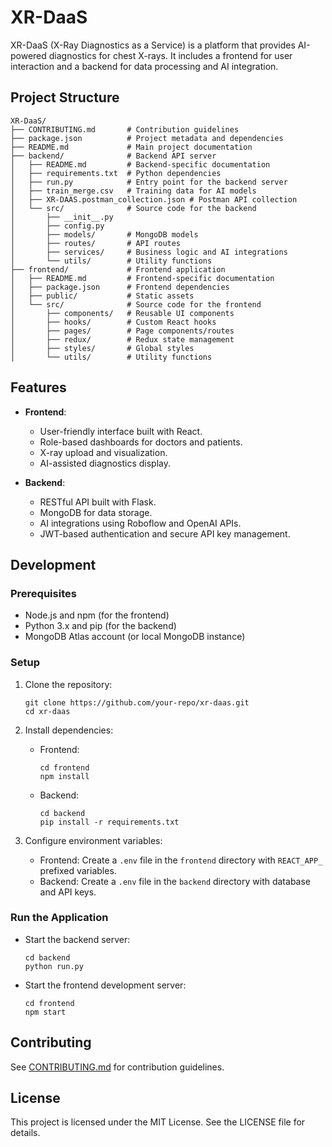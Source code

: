 # XR-DaaS

XR-DaaS (X-Ray Diagnostics as a Service) is a platform that provides AI-powered diagnostics for chest X-rays. It includes a frontend for user interaction and a backend for data processing and AI integration.

## Project Structure

```
XR-DaaS/
├── CONTRIBUTING.md       # Contribution guidelines
├── package.json          # Project metadata and dependencies
├── README.md             # Main project documentation
├── backend/              # Backend API server
│   ├── README.md         # Backend-specific documentation
│   ├── requirements.txt  # Python dependencies
│   ├── run.py            # Entry point for the backend server
│   ├── train_merge.csv   # Training data for AI models
│   ├── XR-DAAS.postman_collection.json # Postman API collection
│   └── src/              # Source code for the backend
│       ├── __init__.py
│       ├── config.py
│       ├── models/       # MongoDB models
│       ├── routes/       # API routes
│       ├── services/     # Business logic and AI integrations
│       └── utils/        # Utility functions
├── frontend/             # Frontend application
│   ├── README.md         # Frontend-specific documentation
│   ├── package.json      # Frontend dependencies
│   ├── public/           # Static assets
│   └── src/              # Source code for the frontend
│       ├── components/   # Reusable UI components
│       ├── hooks/        # Custom React hooks
│       ├── pages/        # Page components/routes
│       ├── redux/        # Redux state management
│       ├── styles/       # Global styles
│       └── utils/        # Utility functions
```

## Features

- **Frontend**:

  - User-friendly interface built with React.
  - Role-based dashboards for doctors and patients.
  - X-ray upload and visualization.
  - AI-assisted diagnostics display.

- **Backend**:
  - RESTful API built with Flask.
  - MongoDB for data storage.
  - AI integrations using Roboflow and OpenAI APIs.
  - JWT-based authentication and secure API key management.

## Development

### Prerequisites

- Node.js and npm (for the frontend)
- Python 3.x and pip (for the backend)
- MongoDB Atlas account (or local MongoDB instance)

### Setup

1. Clone the repository:

   ```
   git clone https://github.com/your-repo/xr-daas.git
   cd xr-daas
   ```

2. Install dependencies:

   - Frontend:
     ```
     cd frontend
     npm install
     ```
   - Backend:
     ```
     cd backend
     pip install -r requirements.txt
     ```

3. Configure environment variables:
   - Frontend: Create a `.env` file in the `frontend` directory with `REACT_APP_` prefixed variables.
   - Backend: Create a `.env` file in the `backend` directory with database and API keys.

### Run the Application

- Start the backend server:

  ```
  cd backend
  python run.py
  ```

- Start the frontend development server:
  ```
  cd frontend
  npm start
  ```

## Contributing

See [CONTRIBUTING.md](CONTRIBUTING.md) for contribution guidelines.

## License

This project is licensed under the MIT License. See the LICENSE file for details.
